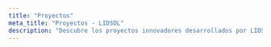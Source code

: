 ```yaml
---
title: "Proyectos"
meta_title: "Proyectos - LIDSOL"
description: "Descubre los proyectos innovadores desarrollados por LIDSOL en diferentes áreas: Académico/Eventos, Frontend, Backend e Infraestructura."
---
```

